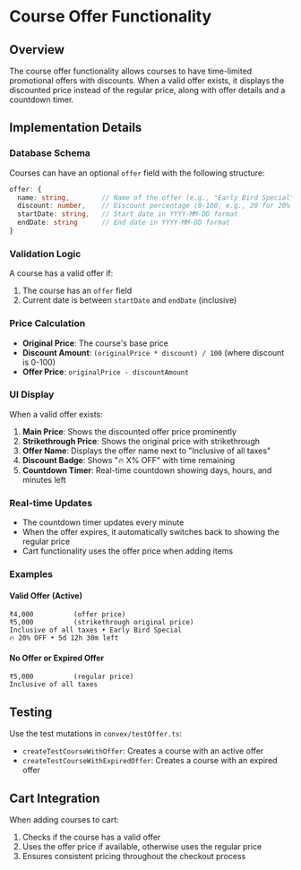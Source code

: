 # Course Offer Functionality

## Overview

The course offer functionality allows courses to have time-limited promotional offers with discounts. When a valid offer exists, it displays the discounted price instead of the regular price, along with offer details and a countdown timer.

## Implementation Details

### Database Schema

Courses can have an optional `offer` field with the following structure:

```typescript
offer: {
  name: string,        // Name of the offer (e.g., "Early Bird Special")
  discount: number,    // Discount percentage (0-100, e.g., 20 for 20% off)
  startDate: string,   // Start date in YYYY-MM-DD format
  endDate: string      // End date in YYYY-MM-DD format
}
```

### Validation Logic

A course has a valid offer if:

1. The course has an `offer` field
2. Current date is between `startDate` and `endDate` (inclusive)

### Price Calculation

- **Original Price**: The course's base price
- **Discount Amount**: `(originalPrice * discount) / 100` (where discount is 0-100)
- **Offer Price**: `originalPrice - discountAmount`

### UI Display

When a valid offer exists:

1. **Main Price**: Shows the discounted offer price prominently
2. **Strikethrough Price**: Shows the original price with strikethrough
3. **Offer Name**: Displays the offer name next to "Inclusive of all taxes"
4. **Discount Badge**: Shows "🔥 X% OFF" with time remaining
5. **Countdown Timer**: Real-time countdown showing days, hours, and minutes left

### Real-time Updates

- The countdown timer updates every minute
- When the offer expires, it automatically switches back to showing the regular price
- Cart functionality uses the offer price when adding items

### Examples

#### Valid Offer (Active)

```
₹4,000          (offer price)
₹5,000          (strikethrough original price)
Inclusive of all taxes • Early Bird Special
🔥 20% OFF • 5d 12h 30m left
```

#### No Offer or Expired Offer

```
₹5,000          (regular price)
Inclusive of all taxes
```

## Testing

Use the test mutations in `convex/testOffer.ts`:

- `createTestCourseWithOffer`: Creates a course with an active offer
- `createTestCourseWithExpiredOffer`: Creates a course with an expired offer

## Cart Integration

When adding courses to cart:

1. Checks if the course has a valid offer
2. Uses the offer price if available, otherwise uses the regular price
3. Ensures consistent pricing throughout the checkout process
